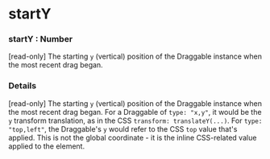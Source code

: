 # startY

### startY : Number

\[read-only] The starting `y` (vertical) position of the Draggable instance when the most recent drag began.

### Details[​](#details "Direct link to Details")

\[read-only] The starting `y` (vertical) position of the Draggable instance when the most recent drag began. For a Draggable of `type: "x,y"`, it would be the `y` transform translation, as in the CSS `transform: translateY(...)`. For `type: "top,left"`, the Draggable's `y` would refer to the CSS `top` value that's applied. This is not the global coordinate - it is the inline CSS-related value applied to the element.
